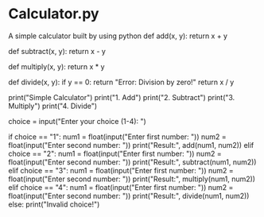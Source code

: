 # Calculator.py
A simple calculator built by using python
def add(x, y):
    return x + y

def subtract(x, y):
    return x - y

def multiply(x, y):
    return x * y

def divide(x, y):
    if y == 0:
        return "Error: Division by zero!"
    return x / y

print("Simple Calculator")
print("1. Add")
print("2. Subtract")
print("3. Multiply")
print("4. Divide")

choice = input("Enter your choice (1-4): ")

if choice == "1":
    num1 = float(input("Enter first number: "))
    num2 = float(input("Enter second number: "))
    print("Result:", add(num1, num2))
elif choice == "2":
    num1 = float(input("Enter first number: "))
    num2 = float(input("Enter second number: "))
    print("Result:", subtract(num1, num2))
elif choice == "3":
    num1 = float(input("Enter first number: "))
    num2 = float(input("Enter second number: "))
    print("Result:", multiply(num1, num2))
elif choice == "4":
    num1 = float(input("Enter first number: "))
    num2 = float(input("Enter second number: "))
    print("Result:", divide(num1, num2))
else:
    print("Invalid choice!")
